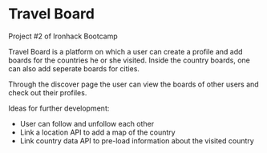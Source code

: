 # Travel Board
Project #2 of Ironhack Bootcamp

Travel Board is a platform on which a user can create a profile and add boards for the countries he or she visited. Inside the country boards, 
one can also add seperate boards for cities.

Through the discover page the user can view the boards of other users and check out their profiles.

Ideas for further development:
- User can follow and unfollow each other
- Link a location API to add a map of the country
- Link country data API to pre-load information about the visited country
